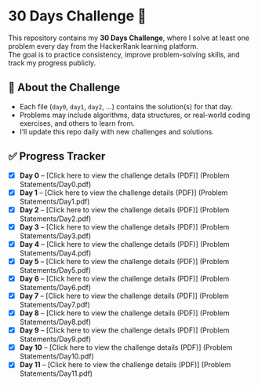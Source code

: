 # 30 Days Challenge 🚀

This repository contains my **30 Days Challenge**, where I solve at least one problem every day from the HackerRank learning platform.  
The goal is to practice consistency, improve problem-solving skills, and track my progress publicly.  

## 📌 About the Challenge
- Each file (`day0`, `day1`, `day2`, …) contains the solution(s) for that day.  
- Problems may include algorithms, data structures, or real-world coding exercises, and others to learn from.  
- I’ll update this repo daily with new challenges and solutions.

## ✅ Progress Tracker
- [x] **Day 0** – [Click here to view the challenge details (PDF)] (Problem Statements/Day0.pdf)  
- [x] **Day 1** – [Click here to view the challenge details (PDF)] (Problem Statements/Day1.pdf)  
- [x] **Day 2** – [Click here to view the challenge details (PDF)] (Problem Statements/Day2.pdf)
- [x] **Day 3** – [Click here to view the challenge details (PDF)] (Problem Statements/Day3.pdf)  
- [x] **Day 4** – [Click here to view the challenge details (PDF)] (Problem Statements/Day4.pdf)  
- [x] **Day 5** – [Click here to view the challenge details (PDF)] (Problem Statements/Day5.pdf)
- [x] **Day 6** – [Click here to view the challenge details (PDF)] (Problem Statements/Day6.pdf)  
- [x] **Day 7** – [Click here to view the challenge details (PDF)] (Problem Statements/Day7.pdf)  
- [x] **Day 8** – [Click here to view the challenge details (PDF)] (Problem Statements/Day8.pdf)
- [x] **Day 9** – [Click here to view the challenge details (PDF)] (Problem Statements/Day9.pdf)  
- [x] **Day 10** – [Click here to view the challenge details (PDF)] (Problem Statements/Day10.pdf)  
- [x] **Day 11** – [Click here to view the challenge details (PDF)] (Problem Statements/Day11.pdf)
